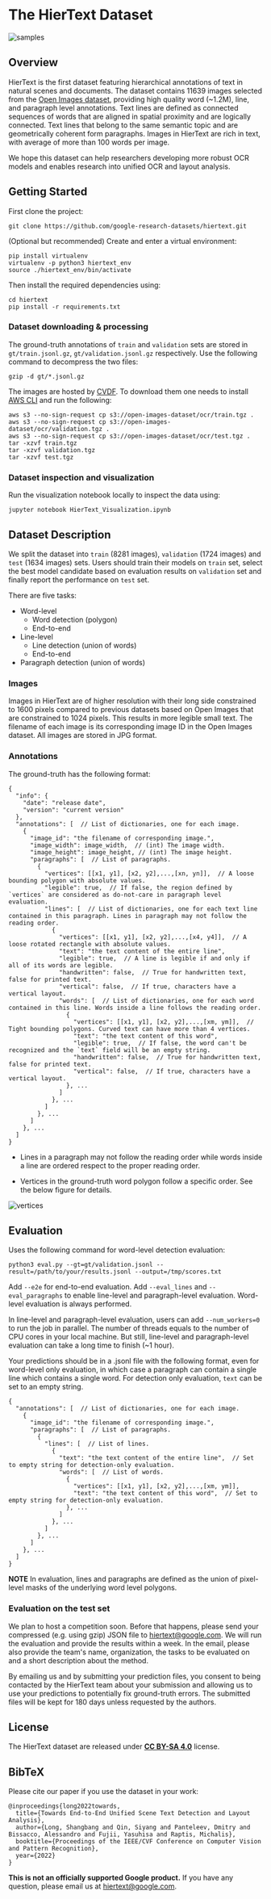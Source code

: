 # The HierText Dataset

![samples](docs/images/dataset.png)

## Overview

HierText is the first dataset featuring hierarchical annotations of text in
natural scenes and documents. The dataset contains 11639 images selected from
the
[Open Images dataset](https://storage.googleapis.com/openimages/web/index.html),
providing high quality word (~1.2M), line, and paragraph level annotations. Text
lines are defined as connected sequences of words that are aligned in spatial
proximity and are logically connected. Text lines that belong to the same
semantic topic and are geometrically coherent form paragraphs. Images in
HierText are rich in text, with average of more than 100 words per image.

We hope this dataset can help researchers developing more robust OCR models and
enables research into unified OCR and layout analysis.

## Getting Started

First clone the project:

```
git clone https://github.com/google-research-datasets/hiertext.git
```

(Optional but recommended) Create and enter a virtual environment:

```
pip install virtualenv
virtualenv -p python3 hiertext_env
source ./hiertext_env/bin/activate
```

Then install the required dependencies using:

```
cd hiertext
pip install -r requirements.txt
```

### Dataset downloading & processing

The ground-truth annotations of `train` and `validation` sets are stored in
`gt/train.jsonl.gz`, `gt/validation.jsonl.gz` respectively. Use the following
command to decompress the two files:

```
gzip -d gt/*.jsonl.gz
```

The images are hosted by [CVDF](http://www.cvdfoundation.org/). To download them
one needs to install
[AWS CLI](https://docs.aws.amazon.com/cli/latest/userguide/getting-started-install.html)
and run the following:

```
aws s3 --no-sign-request cp s3://open-images-dataset/ocr/train.tgz .
aws s3 --no-sign-request cp s3://open-images-dataset/ocr/validation.tgz .
aws s3 --no-sign-request cp s3://open-images-dataset/ocr/test.tgz .
tar -xzvf train.tgz
tar -xzvf validation.tgz
tar -xzvf test.tgz
```

### Dataset inspection and visualization

Run the visualization notebook locally to inspect the data using:

```
jupyter notebook HierText_Visualization.ipynb
```

## Dataset Description

We split the dataset into `train` (8281 images), `validation` (1724 images) and
`test` (1634 images) sets. Users should train their models on `train` set,
select the best model candidate based on evaluation results on `validation` set
and finally report the performance on `test` set.

There are five tasks:

-   Word-level
    -   Word detection (polygon)
    -   End-to-end
-   Line-level
    -   Line detection (union of words)
    -   End-to-end
-   Paragraph detection (union of words)

### Images

Images in HierText are of higher resolution with their long side constrained to
1600 pixels compared to previous datasets based on Open Images that are
constrained to 1024 pixels. This results in more legible small text. The
filename of each image is its corresponding image ID in the Open Images dataset.
All images are stored in JPG format.

### Annotations

The ground-truth has the following format:

```jsonc
{
  "info": {
    "date": "release date",
    "version": "current version"
  },
  "annotations": [  // List of dictionaries, one for each image.
    {
      "image_id": "the filename of corresponding image.",
      "image_width": image_width,  // (int) The image width.
      "image_height": image_height, // (int) The image height.
      "paragraphs": [  // List of paragraphs.
        {
          "vertices": [[x1, y1], [x2, y2],...,[xn, yn]],  // A loose bounding polygon with absolute values.
          "legible": true,  // If false, the region defined by `vertices` are considered as do-not-care in paragraph level evaluation.
          "lines": [  // List of dictionaries, one for each text line contained in this paragraph. Lines in paragraph may not follow the reading order.
            {
              "vertices": [[x1, y1], [x2, y2],...,[x4, y4]],  // A loose rotated rectangle with absolute values.
              "text": "the text content of the entire line",
              "legible": true,  // A line is legible if and only if all of its words are legible.
              "handwritten": false,  // True for handwritten text, false for printed text.
              "vertical": false,  // If true, characters have a vertical layout.
              "words": [  // List of dictionaries, one for each word contained in this line. Words inside a line follows the reading order.
                {
                  "vertices": [[x1, y1], [x2, y2],...,[xm, ym]],  // Tight bounding polygons. Curved text can have more than 4 vertices.
                  "text": "the text content of this word",
                  "legible": true,  // If false, the word can't be recognized and the `text` field will be an empty string.
                  "handwritten": false,  // True for handwritten text, false for printed text.
                  "vertical": false,  // If true, characters have a vertical layout.
                }, ...
              ]
            }, ...
          ]
        }, ...
      ]
    }, ...
  ]
}
```

- Lines in a paragraph may not follow the reading order while words
inside a line are ordered respect to the proper reading order.

- Vertices in the ground-truth word polygon follow a specific order. See the
below figure for details.

![vertices](docs/images/vertices.png)

## Evaluation

Uses the following command for word-level detection evaluation:

```
python3 eval.py --gt=gt/validation.jsonl --result=/path/to/your/results.jsonl --output=/tmp/scores.txt
```

Add `--e2e` for end-to-end evaluation. Add `--eval_lines` and
`--eval_paragraphs` to enable line-level and paragraph-level evaluation.
Word-level evaluation is always performed.

In line-level and paragraph-level evaluation, users can add `--num_workers=0` to
run the job in parallel. The number of threads equals to the number of CPU cores
in your local machine. But still, line-level and paragraph-level evaluation can
take a long time to finish (~1 hour).

Your predictions should be in a .jsonl file with the following format, even for
word-level only evaluation, in which case a paragraph can contain a single line
which contains a single word. For detection only evaluation, `text` can be set
to an empty string.

```jsonc
{
  "annotations": [  // List of dictionaries, one for each image.
    {
      "image_id": "the filename of corresponding image.",
      "paragraphs": [  // List of paragraphs.
        {
          "lines": [  // List of lines.
            {
              "text": "the text content of the entire line",  // Set to empty string for detection-only evaluation.
              "words": [  // List of words.
                {
                  "vertices": [[x1, y1], [x2, y2],...,[xm, ym]],
                  "text": "the text content of this word",  // Set to empty string for detection-only evaluation.
                }, ...
              ]
            }, ...
          ]
        }, ...
      ]
    }, ...
  ]
}
```

**NOTE** In evaluation, lines and paragraphs are defined as the union of
pixel-level masks of the underlying word level polygons.

### Evaluation on the test set

We plan to host a competition soon. Before that happens, please send your
compressed (e.g. using gzip) JSON file to hiertext@google.com. We will run the
evaluation and provide the results within a week. In the email, please also
provide the team's name, organization, the tasks to be evaluated on and a short
description about the method.

By emailing us and by submitting your prediction files, you consent to being
contacted by the HierText team about your submission and allowing us to use your
predictions to potentially fix ground-truth errors. The submitted files will be
kept for 180 days unless requested by the authors.

## License

The HierText dataset are released under
[**CC BY-SA 4.0**](https://creativecommons.org/licenses/by-sa/4.0/) license.

## BibTeX

Please cite our paper if you use the dataset in your work:

```
@inproceedings{long2022towards,
  title={Towards End-to-End Unified Scene Text Detection and Layout Analysis},
  author={Long, Shangbang and Qin, Siyang and Panteleev, Dmitry and Bissacco, Alessandro and Fujii, Yasuhisa and Raptis, Michalis},
  booktitle={Proceedings of the IEEE/CVF Conference on Computer Vision and Pattern Recognition},
  year={2022}
}
```

**This is not an officially supported Google product.** If you have any
question, please email us at hiertext@google.com.


